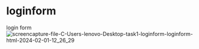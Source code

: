 # loginform
 login form
![screencapture-file-C-Users-lenovo-Desktop-task1-loginform-loginform-html-2024-02-01-12_26_29](https://github.com/sahuabhisek/loginform2/assets/155800734/856aa7ba-8637-45a9-8d2c-588a31d9a072)
